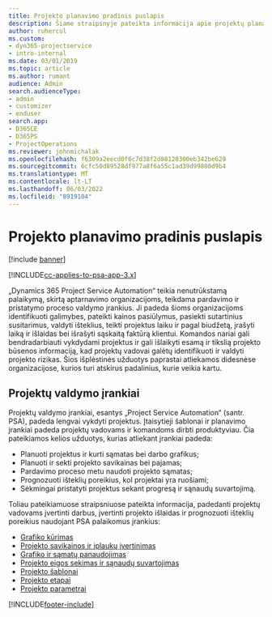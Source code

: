 ```yaml
---
title: Projekto planavimo pradinis puslapis
description: Šiame straipsnyje pateikta informacija apie projektų planavimą.
author: ruhercul
ms.custom:
- dyn365-projectservice
- intro-internal
ms.date: 03/01/2019
ms.topic: article
ms.author: rumant
audience: Admin
search.audienceType:
- admin
- customizer
- enduser
search.app:
- D365CE
- D365PS
- ProjectOperations
ms.reviewer: johnmichalak
ms.openlocfilehash: f6309a2eecd0f6c7d38f2d88120300eb342be629
ms.sourcegitcommit: 6cfc50d89528df977a8f6a55c1ad39d99800d9b4
ms.translationtype: MT
ms.contentlocale: lt-LT
ms.lasthandoff: 06/03/2022
ms.locfileid: "8919104"
---
```

# <a name="project-planning-home-page"></a>Projekto planavimo pradinis puslapis

[!include [banner](../includes/psa-now-project-operations.md)]

[!INCLUDE[cc-applies-to-psa-app-3.x](../includes/cc-applies-to-psa-app-3x.md)]

„Dynamics 365 Project Service Automation“ teikia nenutrūkstamą palaikymą, skirtą aptarnavimo organizacijoms, teikdama pardavimo ir pristatymo proceso valdymo įrankius. Ji padeda šioms organizacijoms identifikuoti galimybes, pateikti kainos pasiūlymus, pasiekti sutartinius susitarimus, valdyti išteklius, teikti projektus laiku ir pagal biudžetą, įrašyti laiką ir išlaidas bei išrašyti sąskaitą faktūrą klientui. Komandos nariai gali bendradarbiauti vykdydami projektus ir gali išlaikyti esamą ir tikslią projekto būsenos informaciją, kad projektų vadovai galėtų identifikuoti ir valdyti projekto rizikas. Šios išplėstinės užduotys paprastai atliekamos didesnėse organizacijose, kurios turi atskirus padalinius, kurie veikia kartu.

## <a name="project-management-tools"></a>Projektų valdymo įrankiai

Projektų valdymo įrankiai, esantys „Project Service Automation“ (santr. PSA), padeda lengvai vykdyti projektus. Įtaisytieji šablonai ir planavimo įrankiai padeda projektų vadovams ir komandoms dirbti produktyviau. Čia pateikiamos kelios užduotys, kurias atliekant įrankiai padeda:

- Planuoti projektus ir kurti sąmatas bei darbo grafikus;
- Planuoti ir sekti projekto savikainas bei pajamas;
- Pardavimo proceso metu naudoti projekto sąmatas;
- Prognozuoti išteklių poreikius, kol projektai yra ruošiami;
- Sėkmingai pristatyti projektus sekant progresą ir sąnaudų suvartojimą.

Toliau pateikiamuose straipsniuose pateikta informacija, padedanti projektų vadovams įvertinti darbus, įvertinti projekto išlaidas ir prognozuoti išteklių poreikius naudojant PSA palaikomus įrankius:

- [Grafiko kūrimas](project-creating.md)
- [Projekto savikainos ir įplaukų įvertinimas](project-estimating.md)
- [Grafiko ir sąmatų panaudojimas](project-leveraging.md)
- [Projekto eigos sekimas ir sąnaudų suvartojimas](project-tracking.md)
- [Projekto šablonai](project-templates.md)
- [Projekto etapai](project-stages.md)
- [Projekto parametrai](project-settings.md)


[!INCLUDE[footer-include](../includes/footer-banner.md)]

